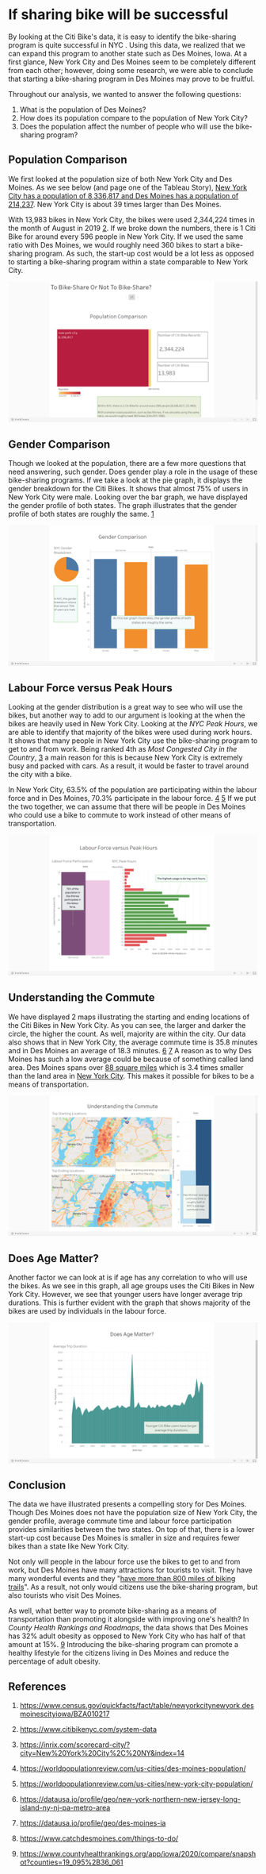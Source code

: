 # If sharing bike will be successful

By looking at the Citi Bike's data, it is easy to identify the bike-sharing program is quite successful in NYC . Using this data, we realized that we can expand this program to another state such as Des Moines, Iowa. At a first glance, New York City and Des Moines seem to be completely different from each other; however, doing some research, we were able to conclude that starting a bike-sharing program in Des Moines may prove to be fruitful.

Throughout our analysis, we wanted to answer the following questions:

1. What is the population of Des Moines?
2. How does its population compare to the population of New York City?
3. Does the population affect the number of people who will use the bike-sharing program?



## Population Comparison

We first looked at the population size of both New York City and Des Moines. As we see below (and page one of the Tableau Story), [New York City has a population of 8,336,817 and Des Moines has a population of 214,237][1]. New York City is about 39 times larger than Des Moines. 

With 13,983 bikes in New York City, the bikes were used 2,344,224 times in the month of August in 2019 [2]. If we broke down the numbers, there is 1 Citi Bike for around every 596 people in New York City. If we used the same ratio with Des Moines, we would roughly need 360 bikes to start a bike-sharing program. As such, the start-up cost would be a lot less as opposed to starting a bike-sharing program within a state comparable to New York City.

![](image/Population_Comparison.png)

## Gender Comparison

Though we looked at the population, there are a few more questions that need answering, such gender. Does gender play a role in the usage of these bike-sharing programs. If we take a look at the pie graph, it displays the gender breakdown for the Citi Bikes. It shows that almost 75% of users in New York City were male. Looking over the bar graph, we have displayed the gender profile of both states. The graph illustrates that the gender profile of both states are roughly the same. [1] 

![](image/Gender_Comparison.png)

## Labour Force versus Peak Hours

Looking at the gender distribution is a great way to see who will use the bikes, but another way to add to our argument is looking at the when the bikes are heavily used in New York City. Looking at the *NYC Peak Hours*, we are able to identify that majority of the bikes were used during work hours. It shows that many people in New York City use the bike-sharing program to get to and from work. Being ranked 4th as *Most Congested City in the Country*, [3] a main reason for this is because New York City is extremely busy and packed with cars. As a result, it would be faster to travel around the city with a bike.

In New York City, 63.5% of the population are participating within the labour force and in Des Moines, 70.3% participate in the labour force. [4] [5] If we put the two together, we can assume that there will be people in Des Moines who could use a bike to commute to work instead of other means of transportation.

![](image/Labour_Force_Versus_Peak_Hours.png)

## Understanding the Commute

We have displayed 2 maps illustrating the starting and ending locations of the Citi Bikes in New York City. As you can see, the larger and darker the circle, the higher the count. As well, majority are within the city. Our data also shows that in New York City, the average commute time is 35.8 minutes and in Des Moines an average of 18.3 minutes. [6] [7] A reason as to why Des Moines has such a low average could be because of something called land area. Des Moines spans over [88 square miles][4] which is 3.4 times smaller than the land area in [New York City][5]. This makes it possible for bikes to be a means of transportation.

![](image/Understanding_The_Commute.png)

## Does Age Matter?

Another factor we can look at is if age has any correlation to who will use the bikes. As we see in this graph, all age groups uses the Citi Bikes in New York City. However, we see that younger users have longer average trip durations. This is further evident with the graph that shows majority of the bikes are used by individuals in the labour force.

![](image/Does_Age_Matter.png)

## Conclusion

The data we have illustrated presents a compelling story for Des Moines. Though Des Moines does not have the population size of New York City, the gender profile, average commute time and labour force participation provides similarities between the two states. On top of that, there is a lower start-up cost because Des Moines is smaller in size and requires fewer bikes than a state like New York City.

Not only will people in the labour force use the bikes to get to and from work, but Des Moines have many attractions for tourists to visit. They have many wonderful events and they "[have more than 800 miles of biking trails][8]". As a result, not only would citizens use the bike-sharing program, but also tourists who visit Des Moines.

As well, what better way to promote bike-sharing as a means of transportation than promoting it alongside with improving one's health? In *County Health Rankings and Roadmaps*, the data shows that Des Moines has 32% adult obesity as opposed to New York City who has half of that amount at 15%. [9] Introducing the bike-sharing program can promote a healthy lifestyle for the citizens living in Des Moines and reduce the percentage of adult obesity. 

## References

1. https://www.census.gov/quickfacts/fact/table/newyorkcitynewyork,desmoinescityiowa/BZA010217 

[1]: https://www.census.gov/quickfacts/fact/table/newyorkcitynewyork,desmoinescityiowa/BZA010217 

2. https://www.citibikenyc.com/system-data

[2]: https://www.citibikenyc.com/system-data

3. https://inrix.com/scorecard-city/?city=New%20York%20City%2C%20NY&index=14

[3]: https://inrix.com/scorecard-city/?city=New%20York%20City%2C%20NY&index=14

4. https://worldpopulationreview.com/us-cities/des-moines-population/

[4]: https://worldpopulationreview.com/us-cities/des-moines-population/

5. https://worldpopulationreview.com/us-cities/new-york-city-population/

[5]: https://worldpopulationreview.com/us-cities/new-york-city-population/

6. https://datausa.io/profile/geo/new-york-northern-new-jersey-long-island-ny-nj-pa-metro-area

[6]: https://datausa.io/profile/geo/new-york-northern-new-jersey-long-island-ny-nj-pa-metro-area

7. https://datausa.io/profile/geo/des-moines-ia

[7]: https://datausa.io/profile/geo/des-moines-ia

8. https://www.catchdesmoines.com/things-to-do/

[8]: https://www.catchdesmoines.com/things-to-do/

9. https://www.countyhealthrankings.org/app/iowa/2020/compare/snapshot?counties=19_095%2B36_061

[9]: https://www.countyhealthrankings.org/app/iowa/2020/compare/snapshot?counties=19_095%2B36_061

